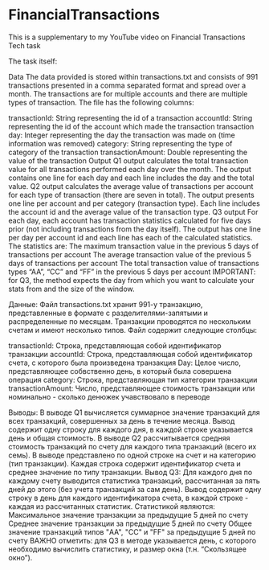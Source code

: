 # FinancialTransactions
This is a supplementary to my YouTube video on Financial Transactions Tech task

The task itself:

Data
The data provided is stored within transactions.txt and consists of 991 transactions presented in a comma separated format and spread over a month. The transactions are for multiple accounts and there are multiple types of transaction. The file has the following columns:

transactionId: String representing the id of a transaction
accountId: String representing the id of the account which made the transaction transaction
day: Integer representing the day the transaction was made on (time information was removed)
category: String representing the type of category of the transaction
transactionAmount: Double representing the value of the transaction
Output
Q1 output calculates the total transaction value for all transactions performed each day over the month. The output contains one line for each day and each line includes the day and the total value. Q2 output calculates the average value of transactions per account for each type of transaction (there are seven in total). The output presents one line per account and per category (transaction type). Each line includes the account id and the average value of the transaction type. Q3 output For each day, each account has transaction statistics calculated for five days prior (not including transactions from the day itself). The output has one line per day per account id and each line has each of the calculated statistics. The statistics are: The maximum transaction value in the previous 5 days of transactions per account The average transaction value of the previous 5 days of transactions per account The total transaction value of transactions types “AA”, “CC” and “FF” in the previous 5 days per account IMPORTANT: for Q3, the method expects the day from which you want to calculate your stats from and the size of the window.

Данные:
Файл transactions.txt хранит 991-у транзакцию, представленные в формате с разделителями-запятыми и распределенные по месяцам. Транзакции проводятся по нескольким счетам и имеют несколько типов. Файл содержит следующие столбцы:

transactionId: Строка, представляющая собой идентификатор транзакции
accountId: Строка, представляющая собой идентификатор счета, с которого была произведена транзакция
Day: Целое число, представляющее собвственно день, в который была совершена операция
category: Строка, представляющая тип категории транзакции
transactionAmount: Число, представляющее стоимость транзакции или номинально - сколько денюжек учавствовало в переводе

Выводы:
В выводе Q1 вычисляется суммарное значение транзакций для всех транзакций, совершенных за день в течение месяца. Вывод содержит одну строку для каждого дня, в каждой строке указывается день и общая стоимость. 
В выводе Q2 рассчитывается средняя стоимость транзакций по счету для каждого типа транзакций (всего их семь). В выводе представлено по одной строке на счет и на категорию (тип транзакции). Каждая строка содержит идентификатор счета и среднее значение по типу транзакции. 
Вывод Q3: Для каждого дня по каждому счету выводится статистика транзакций, рассчитанная за пять дней до этого (без учета транзакций за сам день). Вывод содержит одну строку в день для каждого идентификатора счета, в каждой строке - каждая из рассчитанных статистик. 
Статистикой являются: 
Максимальное значение транзакции за предыдущие 5 дней по счету 
Среднее значение транзакции за предыдущие 5 дней по счету 
Общее значение транзакций типов "AA", "CC" и "FF" за предыдущие 5 дней по счету ВАЖНО отметить: для Q3 в методе указывается день, с которого необходимо вычислить статистику, и размер окна (т.н. “Скользящее окно”).
